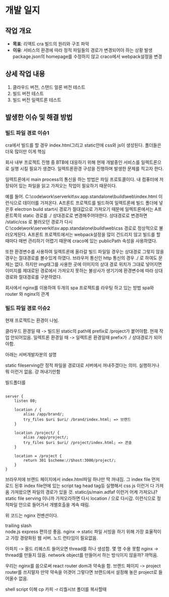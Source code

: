 # 개발 일지

## 작업 개요

- **목표**:
  리액트 cra 빌드의 원리와 구조 파악
- **이유**:
  서비스의 환경에 따라 정적 파일들의 경로가 변경되어야 하는 상황 발생
  package.json의 homepage를 수정하지 않고 craco에서 webpack설정을 변경

## 상세 작업 내용

1. 클라우드 버전, 스탠드 얼론 버전 테스트
2. 빌드 버전 테스트
3. 빌드 버전 일렉트론 테스트

## 발생한 이슈 및 해결 방법

### 빌드 파일 경로 이슈1

cra에서 빌드를 할 경우 index.html그리고 static안에 css와 js이 생성된다. 폴더들은 더욱 많이만 이게 핵심

회사 내부 프로젝트 진행 중 BTB에 대응하기 위해 현재 개발중인 서비스를 일렉트론으로 실행 시킬 필요가 생겼다.
일렉트론환경 구성을 진행하며 발생한 문제를 적고자 한다.

일렉트론에서 main process의 통신을 하는 방법은 파일 프로토콜이다. 내 컴퓨터에 저장되어 있는 파일을 읽고 가져오는 작업이 필요하기 때문이다.

예를 들어. C:\code\work\serverkit\sv.app.standalone\build\web\index.html 이런식으로 데이터를 가져온다.
A프론트 프로젝트를 빌드하여 일렉트론에 빌드 폴더에 넣은후 electron build start시 경로가 절대값으로 가져오기 때문에 일렉트론에서는 A프론트쪽의 static 경로를 ./ 상대경로로 변경해주어야한다.
상대경로로 변경하면 /static/css 로 불러오던 경로가 다시 C:\code\work\serverkit\sv.app.standalone\build\web\css 경로로 정상적으로 불러오게된다.
A프론트 프로젝트에서는 webpack설정을 많이 건드리지 않고 빌드를 할때마다 매번 관리하기 어렵기 때문에 craco에 있는 publicPath 속성을 사용하였다.

또한 환경변수를 사용하여 일렉트론에 올라갈 빌드 파일일 경우는 상대경로 그렇지 않을 경우는 절대경로를 볼수있게 하였다.
브라우저 통신인 http 통신의 경우 ./ 로 하여도 문제는 없다. 하지만 img태그를 사용한 곳에 이미지의 상대 경로 위치가 그대로 넣어지면 이미지를 제대로된 경로에서 가져오지 못하는 불상사가 생기기에
환경변수에 따라 상대경로와 절대경로를 구분하였다.

회사에서 nginx를 이용하여 두개의 spa 프로젝트를 라우팅 하고 있는 방법
spa와 router 와 nginx의 관계

### 빌드 파일 경로 이슈2

현재 프로젝트는 환경이 나뉨.

클라우드 환경일 때 -> 빌드된 static의 path에 prefix로 /project가 붙어야함. 현재 작업 안되어있음.
일렉트론 환경일 때 -> 일렉트론 환경일때 prefix가 ./ 상대경로가 되어야함.

아래는 서버개발자분의 설명

static fileserving란 정적 파일을 경로대로 서버에서 꺼내주겠다는 의미. 실행하거나 뭐 이런거 없음. 걍 꺼내기만함

빌드폴더를

```

server {
    listen 80;

    location / {
        alias /app/brand/;
        try_files $uri $uri/ /brand/index.html; => 브랜드
    }

    location /project/ {
        alias /app/project/;
        try_files $uri $uri/ /project/index.html; => 콘솔
    }

    location = /project {
        return 301 $scheme://$host:3000/project/;
    }
}

```

브라우저에 브랜드 페이지에서 index.html파일 하나만 딱 꺼내짐. 그 index file 먼저 로드 된후 index file안에 있는 script tag head tag등 실행해서 css js 이런거 다 가져옴
가져왔으면 파일의 경로가 있을 것. static/js/main.adfaf 이런거 어케 가져오냐?
static file serving 이니까 가져오라하면 다시 location / 으로 다시감. 이런식으로 정적파일 안으로 들어가서 개별호출을 계속 때림.

위 코드는 nginx 컨벤션이다.

trailing slash  
node.js express 편의성 좋음.
nginx -> static 파일 서빙을 하기 위해 가장 효율적이고 가장 경량화된 웹 서버. 노드 런타임이 필요없음.

아파치 -> 올드 리퀘스트 들어오면 thread를 하나 생성함. 몇 명 수용 못함
nginx -> thread를 만들지 않음. network object를 만들어서 하는 방식이지 않을까? 까먹음.

우리는 nginx를 씀으로써 react router dom과 약속을 함. 브랜드 페이지 -> project router를 쓰지말자
만약 약속을 어겻어 그렇다면 브랜드에서 설정해 놓은 project로 들어올수 없음.

shell script 이해
cp 카피
-r 리퀄시브 폴더를 복사할때
